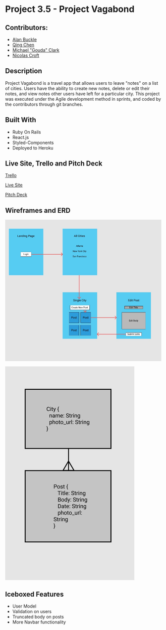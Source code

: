 # Project 3.5 - Project Vagabond 

## Contributors:
* [Alan Buckle](https://github.com/apbuckle)
* [Qing Chen](https://github.com/qchen3301)
* [Michael "Gouda" Clark](https://github.com/atlgouda)
* [Nicolas Croft](https://github.com/N-Crofts)

## Description
Project Vagabond is a travel app that allows users to leave "notes" on a list of cities. Users have the ability to create new notes, delete or edit their notes, and view notes other users have left for a particular city. This project was executed under the Agile development method in sprints, and coded by the contributors through git branches.

## Built With
* Ruby On Rails
* React.js
* Styled-Components
* Deployed to Heroku

## Live Site, Trello and Pitch Deck
[Trello](https://trello.com/b/YM7dUdtV/project35)

[Live Site](http://travel-train.herokuapp.com/)

[Pitch Deck](https://www.haikudeck.com/p/288355af3b/project-vagabond)

## Wireframes and ERD

![Wireframes](https://raw.githubusercontent.com/N-Crofts/project_vagabond_3.5/master/wireframes.jpg)

![ERD](https://raw.githubusercontent.com/N-Crofts/project_vagabond_3.5/master/erd.JPG)

## Iceboxed Features
* User Model
* Validation on users
* Truncated body on posts
* More Navbar functionality
